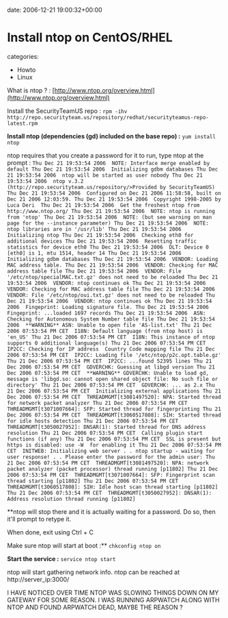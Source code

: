 


date: 2006-12-21 19:00:32+00:00


# Install ntop on CentOS/RHEL

categories:
- Howto
- Linux


What is ntop ? : [http://www.ntop.org/overview.html](http://www.ntop.org/overview.html)

Install the SecurityTeamUS repo :
`rpm -ihv http://repo.securityteam.us/repository/redhat/securityteamus-repo-latest.rpm`

**Install ntop (dependencies (gd) included on the base repo) :**
`yum install ntop`



ntop requires that you create a password for it to run, type ntop at the prompt : 
`Thu Dec 21 19:53:54 2006  NOTE: Interface merge enabled by default
Thu Dec 21 19:53:54 2006  Initializing gdbm databases
Thu Dec 21 19:53:54 2006  ntop will be started as user nobody
Thu Dec 21 19:53:54 2006  ntop v.3.2 (http://repo.securityteam.us/repository/>Provided by SecurityTeamUS)
Thu Dec 21 19:53:54 2006  Configured on Dec 21 2006 11:58:58, built on Dec 21 2006 12:03:59.
Thu Dec 21 19:53:54 2006  Copyright 1998-2005 by Luca Deri 
Thu Dec 21 19:53:54 2006  Get the freshest ntop from http://www.ntop.org/
Thu Dec 21 19:53:54 2006  NOTE: ntop is running from 'ntop'
Thu Dec 21 19:53:54 2006  NOTE: (but see warning on man page for the --instance parameter)
Thu Dec 21 19:53:54 2006  NOTE: ntop libraries are in '/usr/lib'
Thu Dec 21 19:53:54 2006  Initializing ntop
Thu Dec 21 19:53:54 2006  Checking eth0 for additional devices
Thu Dec 21 19:53:54 2006  Resetting traffic statistics for device eth0
Thu Dec 21 19:53:54 2006  DLT: Device 0 [eth0] is 1, mtu 1514, header 14
Thu Dec 21 19:53:54 2006  Initializing gdbm databases
Thu Dec 21 19:53:54 2006  VENDOR: Loading MAC address table.
Thu Dec 21 19:53:54 2006  VENDOR: Checking for MAC address table file
Thu Dec 21 19:53:54 2006  VENDOR: File '/etc/ntop/specialMAC.txt.gz' does not need to be reloaded
Thu Dec 21 19:53:54 2006  VENDOR: ntop continues ok
Thu Dec 21 19:53:54 2006  VENDOR: Checking for MAC address table file
Thu Dec 21 19:53:54 2006  VENDOR: File '/etc/ntop/oui.txt.gz' does not need to be reloaded
Thu Dec 21 19:53:54 2006  VENDOR: ntop continues ok
Thu Dec 21 19:53:54 2006  Fingeprint: Loading signature file.
Thu Dec 21 19:53:54 2006  Fingeprint: ...loaded 1697 records
Thu Dec 21 19:53:54 2006  ASN: Checking for Autonomous System Number table file
Thu Dec 21 19:53:54 2006  **WARNING** ASN: Unable to open file 'AS-list.txt'
Thu 21 Dec 2006 07:53:54 PM CET  I18N: Default language (from ntop host) is 'en_US'
Thu 21 Dec 2006 07:53:54 PM CET  I18N: This instance of ntop supports 0 additional language(s)
Thu 21 Dec 2006 07:53:54 PM CET  IP2CC: Checking for IP address  Country Code mapping file
Thu 21 Dec 2006 07:53:54 PM CET  IP2CC: Loading file '/etc/ntop/p2c.opt.table.gz'
Thu 21 Dec 2006 07:53:54 PM CET  IP2CC: ...found 52395 lines
Thu 21 Dec 2006 07:53:54 PM CET  GDVERCHK: Guessing at libgd version
Thu 21 Dec 2006 07:53:54 PM CET  **WARNING** GDVERCHK: Unable to load gd, message is 'libgd.so: cannot open shared object file: No such file or directory'
Thu 21 Dec 2006 07:53:54 PM CET  GDVERCHK: ... as 2.x
Thu 21 Dec 2006 07:53:54 PM CET  Initializing external applications
Thu 21 Dec 2006 07:53:54 PM CET  THREADMGMT[t3081497520]: NPA: Started thread for network packet analyzer
Thu 21 Dec 2006 07:53:54 PM CET  THREADMGMT[t3071007664]: SFP: Started thread for fingerprinting
Thu 21 Dec 2006 07:53:54 PM CET  THREADMGMT[t3060517808]: SIH: Started thread for idle hosts detection
Thu 21 Dec 2006 07:53:54 PM CET  THREADMGMT[t3050027952]: DNSAR(1): Started thread for DNS address resolution
Thu 21 Dec 2006 07:53:54 PM CET  Calling plugin start functions (if any)
Thu 21 Dec 2006 07:53:54 PM CET  SSL is present but https is disabled: use -W  for enabling it
Thu 21 Dec 2006 07:53:54 PM CET  INITWEB: Initializing web server
.
.
ntop startup - waiting for user response!
.
.
Please enter the password for the admin user: Thu 21 Dec 2006 07:53:54 PM CET  THREADMGMT[t3081497520]: NPA: network packet analyzer (packet processor) thread running [p11802]
Thu 21 Dec 2006 07:53:54 PM CET  THREADMGMT[t3071007664]: SFP: Fingerprint scan thread starting [p11802]
Thu 21 Dec 2006 07:53:54 PM CET  THREADMGMT[t3060517808]: SIH: Idle host scan thread starting [p11802]
Thu 21 Dec 2006 07:53:54 PM CET  THREADMGMT[t3050027952]: DNSAR(1): Address resolution thread running [p11802]`

**ntop will stop there and it is actually waiting for a password. Do so, then it'll prompt to retype it.
 
When done, exit using Ctrl + C

Make sure ntop will start at boot :**
`chkconfig ntop on`

**Start the service :**
`service ntop start`

ntop will start gathering network info.
ntop can be reached at http://server_ip:3000/

I HAVE NOTICED OVER TIME NTOP WAS SLOWING THINGS DOWN ON MY GATEWAY FOR SOME REASON.
I WAS RUNNING ARPWATCH ALONG WITH NTOP AND FOUND ARPWATCH DEAD, MAYBE THE REASON ?

